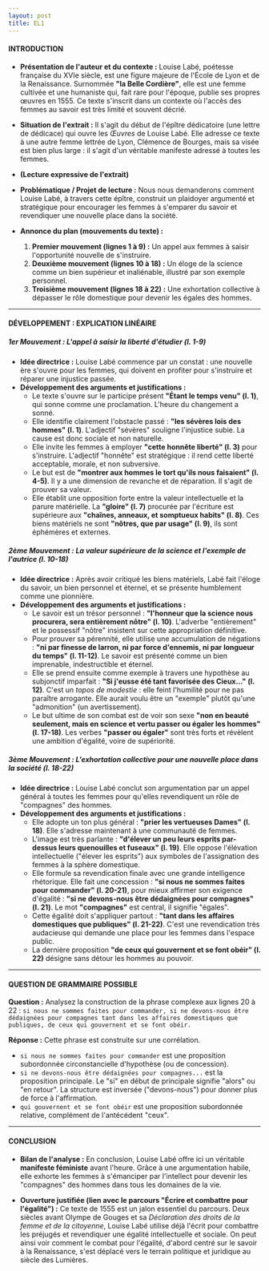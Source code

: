 ```yaml
---
layout: post
title: EL1
---
```


#### **INTRODUCTION**

*   **Présentation de l'auteur et du contexte :** Louise Labé, poétesse française du XVIe siècle, est une figure majeure de l'École de Lyon et de la Renaissance. Surnommée **"la Belle Cordière"**, elle est une femme cultivée et une humaniste qui, fait rare pour l'époque, publie ses propres œuvres en 1555. Ce texte s'inscrit dans un contexte où l'accès des femmes au savoir est très limité et souvent décrié.

*   **Situation de l'extrait :** Il s'agit du début de l'épître dédicatoire (une lettre de dédicace) qui ouvre les *Œuvres* de Louise Labé. Elle adresse ce texte à une autre femme lettrée de Lyon, Clémence de Bourges, mais sa visée est bien plus large : il s'agit d'un véritable manifeste adressé à toutes les femmes.

*   **(Lecture expressive de l'extrait)**

*   **Problématique / Projet de lecture :** Nous nous demanderons comment Louise Labé, à travers cette épître, construit un plaidoyer argumenté et stratégique pour encourager les femmes à s'emparer du savoir et revendiquer une nouvelle place dans la société.

*   **Annonce du plan (mouvements du texte) :**
    1.  **Premier mouvement (lignes 1 à 9) :** Un appel aux femmes à saisir l'opportunité nouvelle de s'instruire.
    2.  **Deuxième mouvement (lignes 10 à 18) :** Un éloge de la science comme un bien supérieur et inaliénable, illustré par son exemple personnel.
    3.  **Troisième mouvement (lignes 18 à 22) :** Une exhortation collective à dépasser le rôle domestique pour devenir les égales des hommes.

---

#### **DÉVELOPPEMENT : EXPLICATION LINÉAIRE**

##### **1er Mouvement : L'appel à saisir la liberté d'étudier (l. 1-9)**

*   **Idée directrice :** Louise Labé commence par un constat : une nouvelle ère s'ouvre pour les femmes, qui doivent en profiter pour s'instruire et réparer une injustice passée.
*   **Développement des arguments et justifications :**
    *   Le texte s'ouvre sur le participe présent **"Étant le temps venu" (l. 1)**, qui sonne comme une proclamation. L'heure du changement a sonné.
    *   Elle identifie clairement l'obstacle passé : **"les sévères lois des hommes" (l. 1)**. L'adjectif "sévères" souligne l'injustice subie. La cause est donc sociale et non naturelle.
    *   Elle invite les femmes à employer **"cette honnête liberté" (l. 3)** pour s'instruire. L'adjectif "honnête" est stratégique : il rend cette liberté acceptable, morale, et non subversive.
    *   Le but est de **"montrer aux hommes le tort qu'ils nous faisaient" (l. 4-5)**. Il y a une dimension de revanche et de réparation. Il s'agit de prouver sa valeur.
    *   Elle établit une opposition forte entre la valeur intellectuelle et la parure matérielle. La **"gloire" (l. 7)** procurée par l'écriture est supérieure aux **"chaînes, anneaux, et somptueux habits" (l. 8)**. Ces biens matériels ne sont **"nôtres, que par usage" (l. 9)**, ils sont éphémères et externes.

##### **2ème Mouvement : La valeur supérieure de la science et l'exemple de l'autrice (l. 10-18)**

*   **Idée directrice :** Après avoir critiqué les biens matériels, Labé fait l'éloge du savoir, un bien personnel et éternel, et se présente humblement comme une pionnière.
*   **Développement des arguments et justifications :**
    *   Le savoir est un trésor personnel : **"l'honneur que la science nous procurera, sera entièrement nôtre" (l. 10)**. L'adverbe "entièrement" et le possessif "nôtre" insistent sur cette appropriation définitive.
    *   Pour prouver sa pérennité, elle utilise une accumulation de négations : **"ni par finesse de larron, ni par force d'ennemis, ni par longueur du temps" (l. 11-12)**. Le savoir est présenté comme un bien imprenable, indestructible et éternel.
    *   Elle se prend ensuite comme exemple à travers une hypothèse au subjonctif imparfait : **"Si j'eusse été tant favorisée des Cieux..." (l. 12)**. C'est un *topos de modestie* : elle feint l'humilité pour ne pas paraître arrogante. Elle aurait voulu être un "exemple" plutôt qu'une "admonition" (un avertissement).
    *   Le but ultime de son combat est de voir son sexe **"non en beauté seulement, mais en science et vertu passer ou égaler les hommes" (l. 17-18)**. Les verbes **"passer ou égaler"** sont très forts et révèlent une ambition d'égalité, voire de supériorité.

##### **3ème Mouvement : L'exhortation collective pour une nouvelle place dans la société (l. 18-22)**

*   **Idée directrice :** Louise Labé conclut son argumentation par un appel général à toutes les femmes pour qu'elles revendiquent un rôle de "compagnes" des hommes.
*   **Développement des arguments et justifications :**
    *   Elle adopte un ton plus général : **"prier les vertueuses Dames" (l. 18)**. Elle s'adresse maintenant à une communauté de femmes.
    *   L'image est très parlante : **"d'élever un peu leurs esprits par-dessus leurs quenouilles et fuseaux" (l. 19)**. Elle oppose l'élévation intellectuelle ("élever les esprits") aux symboles de l'assignation des femmes à la sphère domestique.
    *   Elle formule sa revendication finale avec une grande intelligence rhétorique. Elle fait une concession : **"si nous ne sommes faites pour commander" (l. 20-21)**, pour mieux affirmer son exigence d'égalité : **"si ne devons-nous être dédaignées pour compagnes" (l. 21)**. Le mot **"compagnes"** est central, il signifie "égales".
    *   Cette égalité doit s'appliquer partout : **"tant dans les affaires domestiques que publiques" (l. 21-22)**. C'est une revendication très audacieuse qui demande une place pour les femmes dans l'espace public.
    *   La dernière proposition **"de ceux qui gouvernent et se font obéir" (l. 22)** désigne sans détour les hommes au pouvoir.

---

#### **QUESTION DE GRAMMAIRE POSSIBLE**

**Question :** Analysez la construction de la phrase complexe aux lignes 20 à 22 : `si nous ne sommes faites pour commander, si ne devons-nous être dédaignées pour compagnes tant dans les affaires domestiques que publiques, de ceux qui gouvernent et se font obéir.`

**Réponse :** Cette phrase est construite sur une corrélation.
*   `si nous ne sommes faites pour commander` est une proposition subordonnée circonstancielle d'hypothèse (ou de concession).
*   `si ne devons-nous être dédaignées pour compagnes...` est la proposition principale. Le "si" en début de principale signifie "alors" ou "en retour". La structure est inversée ("devons-nous") pour donner plus de force à l'affirmation.
*   `qui gouvernent et se font obéir` est une proposition subordonnée relative, complément de l'antécédent "ceux".

---

#### **CONCLUSION**

*   **Bilan de l'analyse :** En conclusion, Louise Labé offre ici un véritable **manifeste féministe** avant l'heure. Grâce à une argumentation habile, elle exhorte les femmes à s'émanciper par l'intellect pour devenir les "compagnes" des hommes dans tous les domaines de la vie.

*   **Ouverture justifiée (lien avec le parcours "Écrire et combattre pour l'égalité") :** Ce texte de 1555 est un jalon essentiel du parcours. Deux siècles avant Olympe de Gouges et sa *Déclaration des droits de la femme et de la citoyenne*, Louise Labé utilise déjà l'écrit pour combattre les préjugés et revendiquer une égalité intellectuelle et sociale. On peut ainsi voir comment le combat pour l'égalité, d'abord centré sur le savoir à la Renaissance, s'est déplacé vers le terrain politique et juridique au siècle des Lumières.
